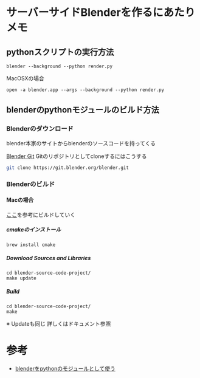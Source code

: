 # サーバーサイドBlenderを作るにあたりメモ
## pythonスクリプトの実行方法
```
blender --background --python render.py
```
MacOSXの場合

```
open -a blender.app --args --background --python render.py
```

## blenderのpythonモジュールのビルド方法
### Blenderのダウンロード
blender本家のサイトからblenderのソースコードを持ってくる

[Blender Git](https://git.blender.org/gitweb/)
Gitのリポジトリとしてcloneするにはこうする

```sh
git clone https://git.blender.org/blender.git
```

### Blenderのビルド
#### Macの場合
[ここ](https://wiki.blender.org/wiki/Building_Blender/Mac)を参考にビルドしていく

##### cmakeのインストール
```
brew install cmake
```

##### Download Sources and Libraries
```
cd blender-source-code-project/
make update
```

##### Build
```
cd blender-source-code-project/
make
```

※ Updateも同じ
詳しくはドキュメント参照


# 参考
 * [blenderをpythonのモジュールとして使う](https://qiita.com/ashitani/items/8cc0aad3688111b5669f)